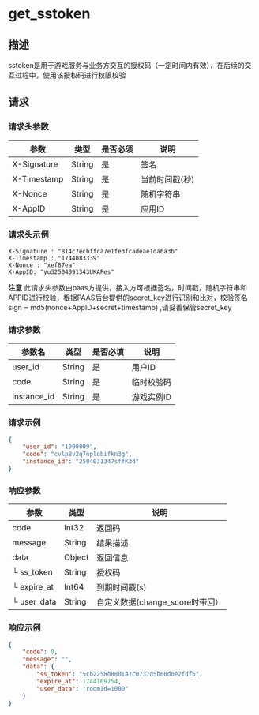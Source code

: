 # get_sstoken



## 描述

sstoken是用于游戏服务与业务方交互的授权码（一定时间内有效），在后续的交互过程中，使用该授权码进行权限校验



## 请求



### 请求头参数

| 参数        | 类型   | 是否必须 | 说明           |
| ----------- | ------ | -------- | -------------- |
| X-Signature | String | 是       | 签名           |
| X-Timestamp | String | 是       | 当前时间戳(秒) |
| X-Nonce     | String | 是       | 随机字符串     |
| X-AppID     | String | 是       | 应用ID         |



### 请求头示例

```
X-Signature : "814c7ecbffca7e1fe3fcadeae1da6a3b"
X-Timestamp : "1744083339"
X-Nonce : "xef87ea"
X-AppID: "yu32504091343UKAPes"
```



**注意** 此请求头参数由paas方提供，接入方可根据签名，时间戳，随机字符串和APPID进行校验，根据PAAS后台提供的secret_key进行识别和比对，校验签名 sign = md5(nonce+AppID+secret+timestamp) ,请妥善保管secret_key



### 请求参数

| 参数名      | 类型   | 是否必填 | 说明       |
| ----------- | ------ | -------- | ---------- |
| user_id     | String | 是       | 用户ID     |
| code        | String | 是       | 临时校验码 |
| instance_id | String | 是       | 游戏实例ID |



### 请求示例

```json
{
    "user_id": "1000009",
    "code": "cvlp8v2q7nplobifkn3g",
    "instance_id": "2504031347sffK3d"
}
```



### 响应参数

| 参数        | 类型   | 说明                            |
| ----------- | ------ | ------------------------------- |
| code        | Int32  | 返回码                          |
| message     | String | 结果描述                        |
| data        | Object | 返回信息                        |
| └ ss_token  | String | 授权码                          |
| └ expire_at | Int64  | 到期时间戳(s)                   |
| └ user_data | String | 自定义数据(change_score时带回） |



### 响应示例

```json
{
    "code": 0,
    "message": "",
    "data": {
        "ss_token": "5cb2258d8801a7c0737d5b60d0e2fdf5",
        "expire_at": 1744169754,
        "user_data": "roomId=1000"
    }
}
```
